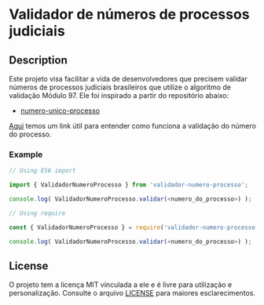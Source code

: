 # Validador de números de processos judiciais


## Description

Este projeto visa facilitar a vida de desenvolvedores que precisem validar números de processos judiciais brasileiros que utilize o algoritmo de validação Módulo 97. Ele foi inspirado a partir do repositório abaixo:

* [numero-unico-processo](https://github.com/edipojuan/numero-unico-processo)

[Aqui](https://tdn.totvs.com/pages/releaseview.action?pageId=452719540) temos um link útil para entender como funciona a validação do número do processo.


### Example

```javascript
// Using ES6 import 

import { ValidadorNumeroProcesso } from 'validador-numero-processo';

console.log( ValidadorNumeroProcesso.validar(<numero_do_processo>) );
```

```javascript
// Using require 

const { ValidadorNumeroProcesso } = require('validador-numero-processo');

console.log( ValidadorNumeroProcesso.validar(<numero_do_processo>) );
```

## License
O projeto tem a licença MIT vinculada a ele e é livre para utilização e personalização. Consulte o arquivo [LICENSE](https://github.com/nathanfeitoza/validador-numero-processo/blob/main/LICENSE) para maiores esclarecimentos.
